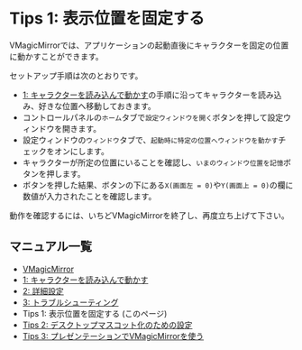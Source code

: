 
# Tips 1: 表示位置を固定する

VMagicMirrorでは、アプリケーションの起動直後にキャラクターを固定の位置に動かすことができます。

セットアップ手順は次のとおりです。

* [1: キャラクターを読み込んで動かす](./get_started.html)の手順に沿ってキャラクターを読み込み、好きな位置へ移動しておきます。
* コントロールパネルの`ホーム`タブで`設定ウィンドウを開く`ボタンを押して設定ウィンドウを開きます。
* 設定ウィンドウの`ウィンドウ`タブで、`起動時に特定の位置へウィンドウを動かす`チェックをオンにします。
* キャラクターが所定の位置にいることを確認し、`いまのウィンドウ位置を記憶`ボタンを押します。
* ボタンを押した結果、ボタンの下にある`X(画面左 = 0)`や`Y(画面上 = 0)`の欄に数値が入力されたことを確認します。

動作を確認するには、いちどVMagicMirrorを終了し、再度立ち上げて下さい。


## マニュアル一覧

* [VMagicMirror](./index.html)
* [1: キャラクターを読み込んで動かす](./get_started.html)
* [2: 詳細設定](./about_settings.html)
* [3: トラブルシューティング](./troubleshooting.html)
* Tips 1: 表示位置を固定する (このページ)
* [Tips 2: デスクトップマスコット化のための設定](./tips_desktop_mascot.html)
* [Tips 3: プレゼンテーションでVMagicMirrorを使う](./tips_presentation.html)
